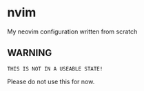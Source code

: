 # nvim
My neovim configuration written from scratch

## WARNING

`THIS IS NOT IN A USEABLE STATE!`

Please do not use this for now.
